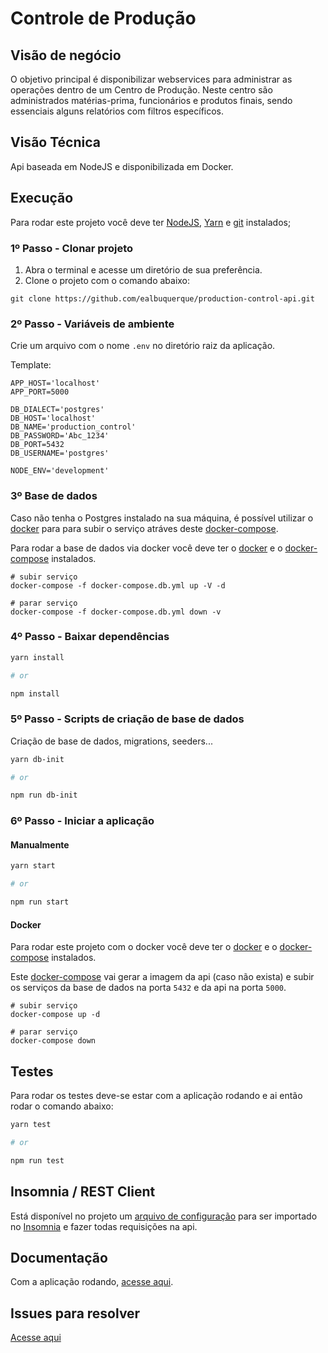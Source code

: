# Controle de Produção

## Visão de negócio

O objetivo principal é disponibilizar webservices para administrar as operações dentro de um Centro de Produção. Neste centro são administrados matérias-prima, funcionários e produtos finais, sendo essenciais alguns relatórios com filtros específicos.

## Visão Técnica

Api baseada em NodeJS e disponibilizada em Docker.


## Execução

Para rodar este projeto você deve ter [NodeJS](https://nodejs.org/en/), [Yarn](https://yarnpkg.com/pt-BR/) e [git](https://git-scm.com/) instalados;

### 1º Passo - Clonar projeto

1. Abra o terminal e acesse um  diretório de sua preferência.
2. Clone o projeto com o comando abaixo:

```
git clone https://github.com/ealbuquerque/production-control-api.git
```

### 2º Passo - Variáveis de ambiente

Crie um arquivo com o nome `.env` no diretório raiz da aplicação.

Template:
```
APP_HOST='localhost'
APP_PORT=5000

DB_DIALECT='postgres'
DB_HOST='localhost'
DB_NAME='production_control'
DB_PASSWORD='Abc_1234'
DB_PORT=5432
DB_USERNAME='postgres'

NODE_ENV='development'
```

### 3º Base de dados

Caso não tenha o Postgres instalado na sua máquina, é possível utilizar o [docker](https://www.docker.com/) para para subir o serviço atráves deste [docker-compose](docker-compose.db.yml).

Para rodar a base de dados via docker você deve ter o [docker](https://www.docker.com/) e o [docker-compose](https://docs.docker.com/compose/) instalados.

```
# subir serviço
docker-compose -f docker-compose.db.yml up -V -d

# parar serviço
docker-compose -f docker-compose.db.yml down -v
```

### 4º Passo - Baixar dependências

```bash
yarn install

# or

npm install
```

### 5º Passo - Scripts de criação de base de dados

Criação de base de dados, migrations, seeders...

```bash
yarn db-init

# or

npm run db-init
```

### 6º Passo - Iniciar a aplicação

#### Manualmente

```bash
yarn start

# or

npm run start
```

#### Docker

Para rodar este projeto com o docker você deve ter o [docker](https://www.docker.com/) e o [docker-compose](https://docs.docker.com/compose/) instalados.

Este [docker-compose](docker-compose.yml) vai gerar a imagem da api (caso não exista) e subir os serviços da base de dados na porta `5432` e da api na porta `5000`.

```
# subir serviço
docker-compose up -d

# parar serviço
docker-compose down
```

## Testes

Para rodar os testes deve-se estar com a aplicação rodando e ai então rodar o comando abaixo:

```bash
yarn test

# or

npm run test
```

## Insomnia / REST Client

Está disponível no projeto um [arquivo de configuração](Insomnia_2019-07-10.json) para ser importado no [Insomnia](https://insomnia.rest/) e fazer todas requisições na api.

## Documentação

Com a aplicação rodando, [acesse aqui](http://localhost:5000/docs).

## Issues para resolver

[Acesse aqui](https://github.com/ealbuquerque/production-control-api/issues)
